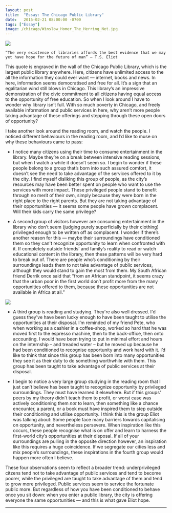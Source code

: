 ```yaml
---
layout: post
title:  "Essay: The Chicago Public Library"
date:   2015-02-21 08:00:00 -0700
tags: ["Essay"]
image: /chicago/Winslow_Homer_The_Herring_Net.jpg
---
```


![](/chicago/Winslow_Homer_The_Herring_Net.jpg)

	“The very existence of libraries affords the best evidence that we may yet have hope for the future of man” — T.S. Eliot

This quote is engraved in the wall of the Chicago Public Library, which is the largest public library anywhere. Here, citizens have unlimited access to the all the information they could ever want — internet, books and news. In here, information seems democratised and free for all. It’s a sign that an egalitarian wind still blows in Chicago. This library’s an impressive demonstration of the civic commitment to all citizens having equal access to the opportunity of free education. So when I look around I have to wonder why library isn’t full. With so much poverty in Chicago, and freely available information and public services in here, why aren’t more people taking advantage of these offerings and stepping through these open doors of opportunity?

I take another look around the reading room, and watch the people. I noticed different behaviours in the reading room, and I’d like to muse on why these behaviours came to pass:

* I notice many citizens using their time to consume entertainment in the library. Maybe they’re on a break between intensive reading sessions, but when I watch a while it doesn’t seem so. I begin to wonder if these people belong to a group that’s born into such assured comfort, it doesn’t see the need to take advantage of the services offered to it by the city. I find myself disliking this group of people, as the city’s resources may have been better spent on people who want to use the services with more impact. These privileged people stand to benefit through no merit of their own, simply because they were born in the right place to the right parents. But they are not taking advantage of their opportunities — it seems some people have grown complacent. Will their kids carry the same privilege?

* A second group of visitors however are consuming entertainment in the library who don’t seem (judging purely superficially by their clothing) privileged enough to be written off as complacent. I wonder if there’s another reason for this — maybe their surroundings have conditioned them so they can't recognize opportunity to learn when confronted with it. If completely outside friends’ and family’s reality to read or watch educational content in the library, then these patterns will be very hard to break out of. There are people who’s conditioning by their surroundings leads them to not take advantage of public services, although they would stand to gain the most from them. My South African friend Derrik once said that “from an African standpoint, it seems crazy that the urban poor in the first world don’t profit more from the many opportunities offered to them, because these opportunities are not available in Africa at all.” 

![](/chicago/093libraryint.jpg)

* A third group is reading and studying. They're also well dressed. I'd guess they've have been lucky enough to have been taught to utilise the opportunities at their disposal. I’m reminded of my friend Pete, who when working as a cashier in a coffee-shop, worked so hard that he was moved first to the espresso machine, then to the back-office, then onto accounting. I would have been trying to put in minimal effort and hours on the internship – and treaded water – but he moved up because he had been conditioned to recognise opportunity and work hard with it. I’d like to think that since this group has been born into many opportunities they see it as their duty to do something worthwhile with them. This group has been taught to take advantage of public services at their disposal.

* I begin to notice a very large group studying in the reading room that I just can’t believe has been taught to recognize opportunity by privileged surroundings. They must have learned it elsewhere. But if this groups' peers by my theory didn't teach them to profit, or worst case was actively conditioning them _not_ to learn, then something like a chance encounter, a parent, or a book must have inspired them to step outside their conditioning and utilise opportunity. I think this is the group Eliot was talking about: Some people face many barriers towards capitalising on opportunity, and nevertheless persevere. When inspiration like this occurs, these people recognise what is on offer and learn to harness the first-world city’s opportunities at their disposal. If all of your surroundings are pulling in the opposite direction however, an inspiration like this requires a huge coincidence. If we segregate our cities less and mix people’s surroundings, these inspirations in the fourth group would happen more often I believe.

These four observations seem to reflect a broader trend: underprivileged citzens tend not to take advantage of public services and tend to become poorer, while the privileged are taught to take advantage of them and tend to grow more privileged. Public services seem to service the fortunate public more. But regardless of how you have been conditioned to behave once you sit down: when you enter a public library, the city is offering everyone the same opportunities — and this is what gave Eliot hope.

--------